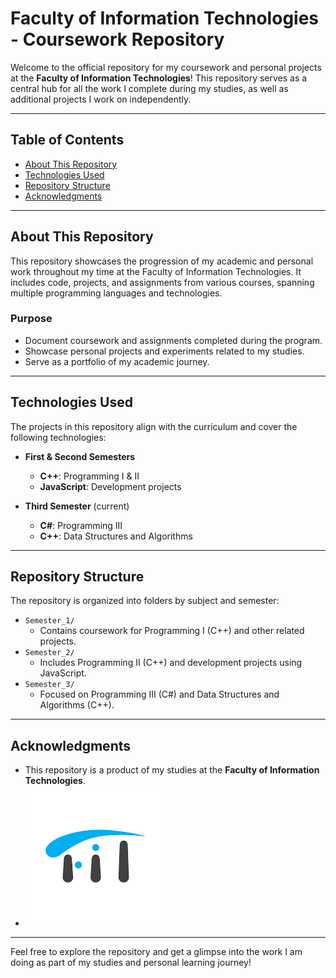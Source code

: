 # Faculty of Information Technologies - Coursework Repository

Welcome to the official repository for my coursework and personal projects at the **Faculty of Information Technologies**! This repository serves as a central hub for all the work I complete during my studies, as well as additional projects I work on independently.

---

## Table of Contents

- [About This Repository](#about-this-repository)
- [Technologies Used](#technologies-used)
- [Repository Structure](#repository-structure)
- [Acknowledgments](#acknowledgments)

---

## About This Repository

This repository showcases the progression of my academic and personal work throughout my time at the Faculty of Information Technologies. It includes code, projects, and assignments from various courses, spanning multiple programming languages and technologies.

### Purpose

- Document coursework and assignments completed during the program.
- Showcase personal projects and experiments related to my studies.
- Serve as a portfolio of my academic journey.

---

## Technologies Used

The projects in this repository align with the curriculum and cover the following technologies:

- **First & Second Semesters**

  - **C++**: Programming I & II
  - **JavaScript**: Development projects

- **Third Semester** (current)
  - **C#**: Programming III
  - **C++**: Data Structures and Algorithms

---

## Repository Structure

The repository is organized into folders by subject and semester:

- `Semester_1/`
  - Contains coursework for Programming I (C++) and other related projects.
- `Semester_2/`
  - Includes Programming II (C++) and development projects using JavaScript.
- `Semester_3/`
  - Focused on Programming III (C#) and Data Structures and Algorithms (C++).

---

## Acknowledgments

- This repository is a product of my studies at the **Faculty of Information Technologies**.
- ![Faculty Logo](assets/fit.png)

---

Feel free to explore the repository and get a glimpse into the work I am doing as part of my studies and personal learning journey!
